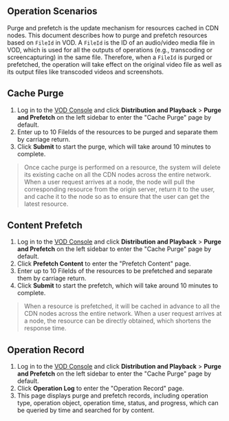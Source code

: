## Operation Scenarios
Purge and prefetch is the update mechanism for resources cached in CDN nodes. This document describes how to purge and prefetch resources based on `FileId` in VOD.
A `FileId` is the ID of an audio/video media file in VOD, which is used for all the outputs of operations (e.g., transcoding or screencapturing) in the same file. Therefore, when a `FileId` is purged or prefetched, the operation will take effect on the original video file as well as its output files like transcoded videos and screenshots.


## Cache Purge
1. Log in to the [VOD Console](https://console.cloud.tencent.com/vod) and click **Distribution and Playback** > **Purge and Prefetch** on the left sidebar to enter the "Cache Purge" page by default.
2. Enter up to 10 FileIds of the resources to be purged and separate them by carriage return.
3. Click **Submit** to start the purge, which will take around 10 minutes to complete.

>Once cache purge is performed on a resource, the system will delete its existing cache on all the CDN nodes across the entire network. When a user request arrives at a node, the node will pull the corresponding resource from the origin server, return it to the user, and cache it to the node so as to ensure that the user can get the latest resource.

## Content Prefetch
1. Log in to the [VOD Console](https://console.cloud.tencent.com/vod) and click **Distribution and Playback** > **Purge and Prefetch** on the left sidebar to enter the "Cache Purge" page by default.
2. Click **Prefetch Content** to enter the "Prefetch Content" page.
3. Enter up to 10 FileIds of the resources to be prefetched and separate them by carriage return.
4. Click **Submit** to start the prefetch, which will take around 10 minutes to complete.

>When a resource is prefetched, it will be cached in advance to all the CDN nodes across the entire network. When a user request arrives at a node, the resource can be directly obtained, which shortens the response time.

## Operation Record
1. Log in to the [VOD Console](https://console.cloud.tencent.com/vod) and click **Distribution and Playback** > **Purge and Prefetch** on the left sidebar to enter the "Cache Purge" page by default.
2. Click **Operation Log** to enter the "Operation Record" page.
3. This page displays purge and prefetch records, including operation type, operation object, operation time, status, and progress, which can be queried by time and searched for by content.

